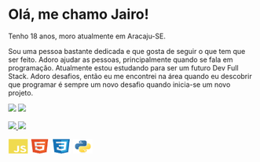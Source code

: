 # Olá, me chamo Jairo!

<p>Tenho 18 anos, moro atualmente em Aracaju-SE.</p>
<p>Sou uma pessoa bastante dedicada e que gosta de seguir o que tem que ser feito. Adoro ajudar as pessoas, principalmente quando se fala em programação. Atualmente estou estudando para ser um futuro Dev Full Stack. Adoro desafios, então eu me encontrei na área quando eu descobrir que programar é sempre um novo desafio quando inicia-se um novo projeto.</p>
<div>
  <a href ="mailto:jaironetodev@gmail.com"><img src="https://img.shields.io/badge/Gmail-D14836?style=for-the-badge&logo=gmail&logoColor=white" target="_blank"></a>
  <a href="https://www.linkedin.com/in/jaironetodev" target="_blank"><img src="https://img.shields.io/badge/-LinkedIn-%230077B5?style=for-the-badge&logo=linkedin&logoColor=white" target="_blank">
</div>
<br>
<div>
  <a href="https://github.com/JairoNetoDev/">
  <img height=200  src="https://github-readme-stats.vercel.app/api?username=JairoNetoDev&show_icons=true" />
  <img height=200  src="https://github-readme-stats.vercel.app/api/top-langs?username=JairoNetoDev&layout=compact&langs_count=8&card_width=300" />
</a>
</div>

<div style="display: inline_block"><br>
  <img align="center" alt="Jairo-Js" height="30" width="40" src="https://raw.githubusercontent.com/devicons/devicon/master/icons/javascript/javascript-plain.svg">
  <img align="center" alt="Jairo-HTML" height="30" width="40" src="https://raw.githubusercontent.com/devicons/devicon/master/icons/html5/html5-original.svg">
  <img align="center" alt="Jairo-CSS" height="30" width="40" src="https://raw.githubusercontent.com/devicons/devicon/master/icons/css3/css3-original.svg">
  <img align="center" alt="Jairo-Python" height="30" width="40" src="https://raw.githubusercontent.com/devicons/devicon/master/icons/python/python-original.svg">
</div>

